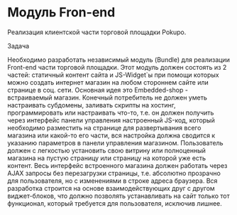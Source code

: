 Модуль Fron-end
======

Реализация клиентской части торговой площадки Pokupo. 

Задача

Необходимо разработать независимый модуль (Bundle) для реализации Front-end части торговой площадки. Этот модуль должен состоять из 2 частей: статичный контент сайта и JS-Widget`ы  при помощи которых можно создать интернет магазин на любом стороннем сайте или странице в соц. сети. Основная идея это Embedded-shop - встраиваемый магазин. Конечный потребитель не должен уметь настраивать субдомены, заливать скрипты на хостинг, программировать или настраивать что-то, т.е. он должен получить через интерфейс панели управления настроенный JS-код, который необходимо разместить на странице для развертывания всего магазина или какой-то его части, вся настройка должна сводится к указанию параметров в панели управления магазином. Пользователь должен с легкостью установить свою витрину или полноценный магазина на пустую страницу или страницу на которой уже есть контент. Весь интерфейс встроенного магазина должен работать через AJAX запросы без перезагрузки страницы, т.е. абсолютно прозрачно для пользователя, но с изменениями в строке адреса браузера.  Вся разработка строится на основе взаимодействующих друг с другом виджет-блоков, что должно позволять устанавливать на сайт только тот функционал, который требуется для пользователя, исключив лишнее. 

